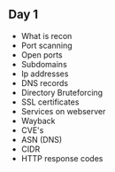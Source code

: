 ## Day 1


- What is recon
- Port scanning
- Open ports
- Subdomains
- Ip addresses
- DNS records
- Directory Bruteforcing
- SSL certificates
- Services on webserver
- Wayback 
- CVE's
- ASN (DNS)
- CIDR 
- HTTP response codes
